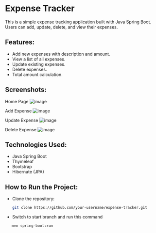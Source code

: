 # Expense Tracker

This is a simple expense tracking application built with Java Spring Boot. Users can add, update, delete, and view their expenses.

## Features:
- Add new expenses with description and amount.
- View a list of all expenses.
- Update existing expenses.
- Delete expenses.
- Total amount calculation.

## Screenshots:
Home Page
![image](https://github.com/user-attachments/assets/a6ab4437-8749-4fd3-993a-edee40fc965c)

Add Expense
![image](https://github.com/user-attachments/assets/b15310ce-5a22-42e3-9368-c09e0fcabf7a)

Update Expense
![image](https://github.com/user-attachments/assets/d7b22e98-cc75-4911-ba97-634dbaa6451d)

Delete Expense
![image](https://github.com/user-attachments/assets/4789cb88-6f9f-456e-8a0a-9aa7eab3e859)


## Technologies Used:
- Java Spring Boot
- Thymeleaf
- Bootstrap
- Hibernate (JPA)

## How to Run the Project:
- Clone the repository:
  ```bash
  git clone https://github.com/your-username/expense-tracker.git
- Switch to start branch and run this command
```bash
   mvn spring-boot:run

